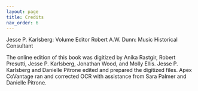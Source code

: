 ```yaml
---
layout: page
title: Credits
nav_order: 6
---
```


Jesse P. Karlsberg: Volume Editor
Robert A.W. Dunn: Music Historical Consultant

The online edition of this book was digitized by Anika Rastgir, Robert Presutti, Jesse P. Karlsberg, Jonathan Wood, and Molly Ellis. Jesse P. Karlsberg and Danielle Pitrone edited and prepared the digitized files. Apex CoVantage ran and corrected OCR with assistance from Sara Palmer and Danielle Pitrone.

